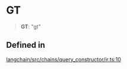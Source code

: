 GT
==

> **GT**: "gt"

Defined in[​](#defined-in "Direct link to Defined in")
------------------------------------------------------

[langchain/src/chains/query\_constructor/ir.ts:10](https://github.com/hwchase17/langchainjs/blob/46e1734/langchain/src/chains/query_constructor/ir.ts#L10)
